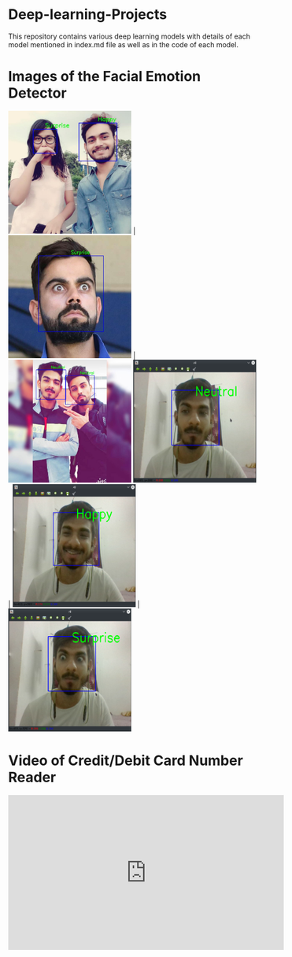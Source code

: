 # Deep-learning-Projects
This repository contains various deep learning models with details of each model mentioned in index.md file as well as in the code of each model.
# Images of the Facial Emotion Detector 
<img src="Screenshots/screenshot.jpg" width="250"> | <img src="Screenshots/screenshot2.jpg" width="250" height="250"> | <img src="Screenshots/screenshot1.jpg" width="250">
<img src="Screenshots/src1.png" width="250" height="250"> | <img src="Screenshots/src2.png" width="250" height="250"> | <img src="Screenshots/src3.png" width="250" height="250">
# Video of Credit/Debit Card Number Reader
<iframe width="560" height="315" src="https://www.youtube.com/embed/a2sxceuVI6E" frameborder="0" allow="accelerometer; autoplay; encrypted-media; gyroscope; picture-in-picture" allowfullscreen></iframe>
